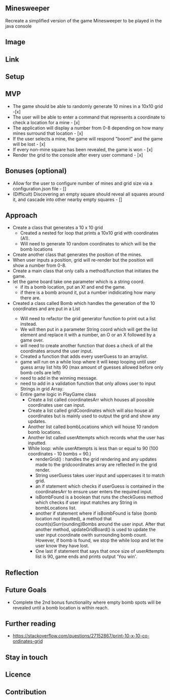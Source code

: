 ## Minesweeper

Recreate a simplified version of the game Minesweeper to be played in the java console

## Image

## Link

## Setup

## MVP

- The game should be able to randomly generate 10 mines in a 10x10 grid -[x]
- The user will be able to enter a command that represents a coordinate to check a location for a mine - [x]
- The application will display a number from 0-8 depending on how many mines surround that location - [x]
- If the user selects a mine, the game will respond "boom!" and the game will be lost - [x]
- If every non-mine square has been revealed, the game is won - [x]
- Render the grid to the console after every user command - [x]

## Bonuses (optional)

- Allow for the user to configure number of mines and grid size via a configuration.json file - []
- (Difficult) Discovering an empty square should reveal all squares around it, and cascade into other nearby empty squares - []

## Approach

- Create a class that generates a 10 x 10 grid
  - Created a nested for loop that prints a 10x10 grid with coordinates (A1).
  - Will need to generate 10 random coordinates to which will be the bomb locations
- Create another class that generates the position of the mines.
- When user inputs a position, grid will re-render but the position will show a number from 0-8.
- Create a main class that only calls a method/function that initiates the game.
- let the game board take one parameter which is a string coord.
  - if its a bomb location, put an X! and end the game.
  - if there is a bomb around it, put a number indidicating how many there are.
- Created a class called Bomb which handles the generation of the 10 coordinates and are put in a List<String>
  - Will need to refactor the grid generator function to print out a list instead.
  - We will then put in a parameter String coord which will get the list element and replace it with a number, an O or an X followed by a game over.
  - will need to create another function that does a check of all the coordinates around the user input.
  - Created a function that adds every userGuess to an arraylist.
  - game will run on a while loop where it will keep looping until user guess array list hits 90 (max amount of guesses allowed before only bomb cells are left)
  - need to add in the winning message.
  - need to add in a validation function that only allows user to input Strings in grid Array.
  - Entire game logic in PlayGame class
    - Create a list called coordinatesArr which houses all poosible coordinates user can input.
    - Create a list called gridCoordinates which will also house all coordinates but is mainly used to output the grid and show any updates.
    - Another list called bombLocations which will house 10 random bomb locations.
    - Another list called userAttempts which records what the user has inputted.
    - While loop: while userAttempts is less than or equal to 90 (100 coordinates - 10 bombs = 90.)
      - renderGrid() : handles the grid rendering and any updates made to the gridcoordinates array are reflected in the grid render.
      - String userGuess takes user input and uppercases it to match grid.
      - an if statement which checks if userGuess is contained in the coordinatesArr to ensure user enters the required input.
      - isBombFound is a boolean that runs the checkGuess method which checks if user input matches any String in bombLocations list.
      - another if statement where if isBombFound is false (bomb location not inputted), a method that count(s)Surr(ounding)Bombs around the user input. After that another method, updateGridBoard() is used to update the user input coordinate owith surrounding bomb count. However, if bomb is found, we stop the while loop and let the user know they have lost.
      - One last if statement that says that once size of userAttempts list is 90, game ends and prints output 'You win'.

## Reflection

## Future Goals

- Complete the 2nd bonus functionality where empty bomb spots will be revealed until a bomb location is within reach.

## Further reading

- https://stackoverflow.com/questions/27152867/print-10-x-10-co-ordinates-grid

## Stay in touch

## Licence

## Contribution
